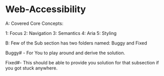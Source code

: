 # Web-Accessibility

A: Covered Core Concepts:

1: Focus
2: Navigation
3: Semantics
4: Aria
5: Styling

B: Few of the Sub section has two folders named: Buggy and Fixed

Buggy# - For You to play around and derive the solution.

Fixed#- This should be able to provide you solution for that subsection if you got stuck anywhere.


